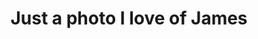 ---
title: 'Just a photo I love of James'
publishDate: '09/21/2024'
name: 'Jen Swires-Hennesey'
relationship: 'Friend'
excerpt: ''
tags: []
images: []
isFeatured: true
---